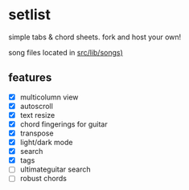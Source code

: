 # setlist

simple tabs & chord sheets. fork and host your own!

song files located in [src/lib/songs)](src/lib/songs)


## features
- [x] multicolumn view
- [x] autoscroll
- [x] text resize
- [x] chord fingerings for guitar
- [x] transpose
- [x] light/dark mode
- [x] search
- [x] tags
- [ ] ultimateguitar search
- [ ] robust chords
